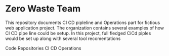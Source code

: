 # Zero Waste Team
This repository documents CI CD pipleline and Operations part for fictious web application project. The organization contains several examples of how CI CD pipe line could be setup. In this project, full fledged CiCd piples would be set up along with several tool recomentations

Code Repositories
CI
CD
Operations
